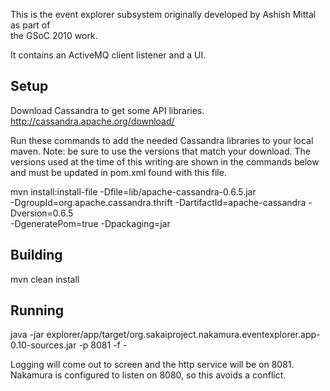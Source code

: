 This is the event explorer subsystem originally developed by Ashish Mittal as part of \
the GSoC 2010 work.


It contains an ActiveMQ client listener and a UI.

Setup
-----
Download Cassandra to get some API libraries.
http://cassandra.apache.org/download/

Run these commands to add the needed Cassandra libraries to your local maven.
Note: be sure to use the versions that match your download.  The versions used at the time
of this writing are shown in the commands below and must be updated in pom.xml found with
this file.


mvn install:install-file -Dfile=lib/apache-cassandra-0.6.5.jar \
  -DgroupId=org.apache.cassandra.thrift -DartifactId=apache-cassandra -Dversion=0.6.5 \
  -DgeneratePom=true -Dpackaging=jar


Building
--------

mvn clean install


Running
-------

java -jar explorer/app/target/org.sakaiproject.nakamura.eventexplorer.app-0.10-sources.jar -p 8081 -f -

Logging will come out to screen and the http service will be on 8081. 
Nakamura is configured to listen on 8080, so this avoids a conflict.


